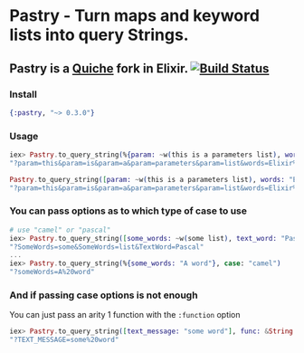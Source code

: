 # Pastry - Turn maps and keyword lists into query Strings.

## Pastry is a [Quiche](http://github.com/chrismissal/quiche) fork in Elixir. [![Build Status](https://travis-ci.org/aguxez/pastry.svg?branch=master)](https://travis-ci.org/aguxez/pastry)

### Install
```elixir
{:pastry, "~> 0.3.0"}
```

### Usage
```elixir
iex> Pastry.to_query_string(%{param: ~w(this is a parameters list), words: "Elixir is fun!"})
"?param=this&param=is&param=a&param=parameters&param=list&words=Elixir%20is%20fun!"

Pastry.to_query_string([param: ~w(this is a parameters list), words: "Elixir is fun!"])
"?param=this&param=is&param=a&param=parameters&param=list&words=Elixir%20is%20fun!"
```

### You can pass options as to which type of case to use

```elixir
# use "camel" or "pascal"
iex> Pastry.to_query_string([some_words: ~w(some list), text_word: "Pascal"], case: "pascal")
"?SomeWords=some&SomeWords=list&TextWord=Pascal"
...
iex> Pastry.to_query_string(%{some_words: "A word"}, case: "camel")
"?someWords=A%20word"
```

### And if passing case options is not enough
You can just pass an arity 1 function with the `:function` option

```elixir
iex> Pastry.to_query_string([text_message: "some word"], func: &String.upcase/1)
"?TEXT_MESSAGE=some%20word"
```
